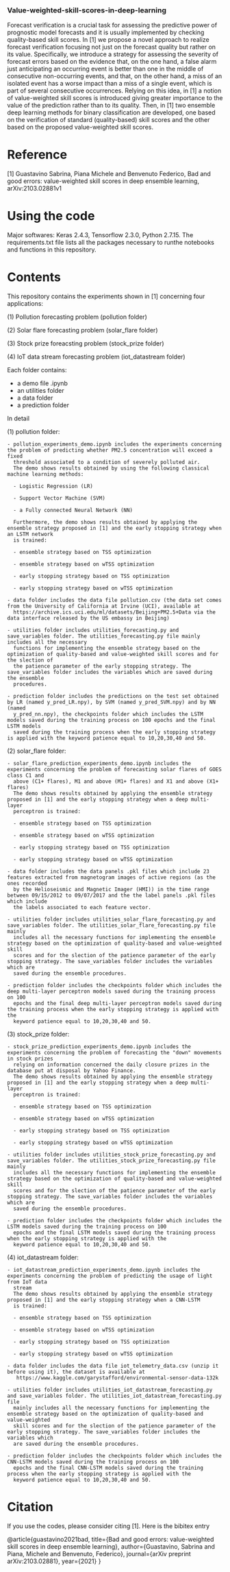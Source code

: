### Value-weighted-skill-scores-in-deep-learning

Forecast verification is a crucial task for assessing the predictive power of prognostic model forecasts and it is usually implemented by checking quality-based skill scores. In [1] we propose a novel approach to realize forecast verification focusing not just on the forecast quality but rather on its value. Specifically, we introduce a strategy for assessing the severity of forecast errors based on the evidence
that, on the one hand, a false alarm just anticipating an occurring event is better than one in the middle of consecutive non-occurring events, and that, on the other hand, a miss of an isolated event has a worse impact than a miss of a single event, which is part of several consecutive occurrences.
Relying on this idea, in [1] a notion of value-weighted skill scores is introduced giving greater importance to the value of the prediction rather than to its quality. Then, in [1] two ensemble deep learning methods for binary classification are developed, one based on the verification of standard (quality-based) skill scores and the other based on the proposed value-weighted skill scores.

# Reference

[1] Guastavino Sabrina, Piana Michele and Benvenuto Federico, Bad and good errors: value-weighted skill scores in deep ensemble learning, arXiv:2103.02881v1 

# Using the code

Major softwares: Keras 2.4.3, Tensorflow 2.3.0, Python 2.7.15. The requirements.txt file lists all the packages necessary to runthe notebooks and functions in this repository.

# Contents

This repository contains the experiments shown in [1] concerning four applications:

(1) Pollution forecasting problem (pollution folder)

(2) Solar flare forecasting problem (solar_flare folder)

(3) Stock prize foreacsting problem (stock_prize folder)

(4) IoT data stream forecasting problem (iot_datastream folder)

Each folder contains:
- a demo file .ipynb
- an utilities folder 
- a data folder
- a prediction folder

In detail

(1) pollution folder: 

    - pollution_experiments_demo.ipynb includes the experiments concerning the problem of predicting whether PM2.5 concentration will exceed a fixed
      threshold associated to a condition of severely polluted air. 
      The demo shows results obtained by using the following classical machine learning methods:
      
      - Logistic Regression (LR)
      
      - Support Vector Machine (SVM)
      
      - a Fully connected Neural Network (NN)
      
      Furthermore, the demo shows results obtained by applying the ensemble strategy proposed in [1] and the early stopping strategy when an LSTM network
      is trained:
      
      - ensemble strategy based on TSS optimization
      
      - ensemble strategy based on wTSS optimization
      
      - early stopping strategy based on TSS optimization
      
      - early stopping strategy based on wTSS optimization
      
    - data folder includes the data file pollution.csv (the data set comes from the University of California at Irvine (UCI), available at
      https://archive.ics.uci.edu/ml/datasets/Beijing+PM2.5+Data via the data interface released by the US embassy in Beijing)
      
    - utilities folder includes utilities_forecasting.py and save_variables folder. The utilities_forecasting.py file mainly includes all the necessary
      functions for implementing the ensemble strategy based on the optimization of quality-based and value-weighted skill scores and for the slection of
      the patience parameter of the early stopping strategy. The save_variables folder includes the variables which are saved during the ensemble
      procedures.
      
    - prediction folder includes the predictions on the test set obtained by LR (named y_pred_LR.npy), by SVM (named y_pred_SVM.npy) and by NN (named
      y_pred_nn.npy), the checkpoints folder which includes the LSTM models saved during the training process on 100 epochs and the final LSTM models
      saved during the training process when the early stopping strategy is applied with the keyword patience equal to 10,20,30,40 and 50.
      
 (2) solar_flare folder: 
 
    - solar_flare_prediction_experiments_demo.ipynb includes the experiments concerning the problem of forecasting solar flares of GOES class C1 and
      above (C1+ flares), M1 and above (M1+ flares) and X1 and above (X1+ flares) 
      The demo shows results obtained by applying the ensemble strategy proposed in [1] and the early stopping strategy when a deep multi-layer
      perceptron is trained:
      
      - ensemble strategy based on TSS optimization
      
      - ensemble strategy based on wTSS optimization
      
      - early stopping strategy based on TSS optimization
      
      - early stopping strategy based on wTSS optimization
      
    - data folder includes the data panels .pkl files which include 23 features extracted from magnetogram images of active regions (as the ones recorded
      by the Helioseismic and Magnetic Imager (HMI)) in the time range between 09/15/2012 to 09/07/2017 and the the label panels .pkl files which include
      the labels associated to each feature vector.
      
    - utilities folder includes utilities_solar_flare_forecasting.py and save_variables folder. The utilities_solar_flare_forecasting.py file mainly
      includes all the necessary functions for implementing the ensemble strategy based on the optimization of quality-based and value-weighted skill
      scores and for the slection of the patience parameter of the early stopping strategy. The save_variables folder includes the variables which are
      saved during the ensemble procedures.
      
    - prediction folder includes the checkpoints folder which includes the deep multi-layer perceptron models saved during the training process on 100
      epochs and the final deep multi-layer perceptron models saved during the training process when the early stopping strategy is applied with the
      keyword patience equal to 10,20,30,40 and 50.
      
  (3) stock_prize folder: 
  
    - stock_prize_prediction_experiments_demo.ipynb includes the experiments concerning the problem of forecasting the "down" movements in stock prizes
      relying on information concerned the daily closure prizes in the database put at disposal by Yahoo Finance.
      The demo shows results obtained by applying the ensemble strategy proposed in [1] and the early stopping strategy when a deep multi-layer
      perceptron is trained:
      
      - ensemble strategy based on TSS optimization
      
      - ensemble strategy based on wTSS optimization
      
      - early stopping strategy based on TSS optimization
      
      - early stopping strategy based on wTSS optimization
      
    - utilities folder includes utilities_stock_prize_forecasting.py and save_variables folder. The utilities_stock_prize_forecasting.py file mainly
      includes all the necessary functions for implementing the ensemble strategy based on the optimization of quality-based and value-weighted skill
      scores and for the slection of the patience parameter of the early stopping strategy. The save_variables folder includes the variables which are
      saved during the ensemble procedures.
      
    - prediction folder includes the checkpoints folder which includes the LSTM models saved during the training process on 100
      epochs and the final LSTM models saved during the training process when the early stopping strategy is applied with the
      keyword patience equal to 10,20,30,40 and 50.
      
  (4) iot_datastream folder: 
  
    - iot_datastream_prediction_experiments_demo.ipynb includes the experiments concerning the problem of predicting the usage of light from IoT data
      stream
      The demo shows results obtained by applying the ensemble strategy proposed in [1] and the early stopping strategy when a CNN-LSTM
      is trained:
      
      - ensemble strategy based on TSS optimization
      
      - ensemble strategy based on wTSS optimization
      
      - early stopping strategy based on TSS optimization
      
      - early stopping strategy based on wTSS optimization
      
    - data folder includes the data file iot_telemetry_data.csv (unzip it before using it), the dataset is available at 
       https://www.kaggle.com/garystafford/environmental-sensor-data-132k
       
    - utilities folder includes utilities_iot_datastream_forecasting.py and save_variables folder. The utilities_iot_datastream_forecasting.py file
      mainly includes all the necessary functions for implementing the ensemble strategy based on the optimization of quality-based and value-weighted
      skill scores and for the slection of the patience parameter of the early stopping strategy. The save_variables folder includes the variables which
      are saved during the ensemble procedures.
      
    - prediction folder includes the checkpoints folder which includes the CNN-LSTM models saved during the training process on 100
      epochs and the final CNN-LSTM models saved during the training process when the early stopping strategy is applied with the
      keyword patience equal to 10,20,30,40 and 50.
      
      
# Citation
If you use the codes, please consider citing [1].
Here is the bibitex entry

@article{guastavino2021bad,
  title={Bad and good errors: value-weighted skill scores in deep ensemble learning},
  author={Guastavino, Sabrina and Piana, Michele and Benvenuto, Federico},
  journal={arXiv preprint arXiv:2103.02881},
  year={2021}
}
      

